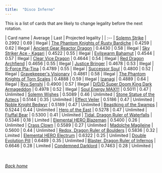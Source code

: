 ```yaml
---
title:  "Disco Inferno"
---
```


This is a list of cards that are likely to change legality before the next rotation.

| Card name | Average | Last | Projected legality |
| :-- |
[Solemn Strike](https://db.ygoprodeck.com/card/?search=Solemn%20Strike) | 0.2992 | 0.69 | Illegal |
[The Phantom Knights of Rusty Bardiche](https://db.ygoprodeck.com/card/?search=The%20Phantom%20Knights%20of%20Rusty%20Bardiche) | 0.4259 | 0.62 | Illegal |
[Ancient Gear Reactor Dragon](https://db.ygoprodeck.com/card/?search=Ancient%20Gear%20Reactor%20Dragon) | 0.4430 | 0.58 | Illegal |
[Sky Striker Ace - Kagari](https://db.ygoprodeck.com/card/?search=Sky%20Striker%20Ace%20-%20Kagari) | 0.4522 | 0.55 | Illegal |
[Evilswarm Bahamut](https://db.ygoprodeck.com/card/?search=Evilswarm%20Bahamut) | 0.4544 | 0.57 | Illegal |
[Clear Vice Dragon](https://db.ygoprodeck.com/card/?search=Clear%20Vice%20Dragon) | 0.4644 | 0.54 | Illegal |
[Red Dragon Archfiend](https://db.ygoprodeck.com/card/?search=Red%20Dragon%20Archfiend) | 0.4656 | 0.55 | Illegal |
[Justice Bringer](https://db.ygoprodeck.com/card/?search=Justice%20Bringer) | 0.4678 | 0.53 | Illegal |
[S-Force Pla-Tina](https://db.ygoprodeck.com/card/?search=S-Force%20Pla-Tina) | 0.4789 | 0.55 | Illegal |
[Successor Soul](https://db.ygoprodeck.com/card/?search=Successor%20Soul) | 0.4800 | 0.52 | Illegal |
[Gravekeeper's Visionary](https://db.ygoprodeck.com/card/?search=Gravekeeper's%20Visionary) | 0.4861 | 0.58 | Illegal |
[The Phantom Knights of Torn Scales](https://db.ygoprodeck.com/card/?search=The%20Phantom%20Knights%20of%20Torn%20Scales) | 0.4888 | 0.59 | Illegal |
[Izanagi](https://db.ygoprodeck.com/card/?search=Izanagi) | 0.4889 | 0.64 | Illegal |
[Ryu Senshi](https://db.ygoprodeck.com/card/?search=Ryu%20Senshi) | 0.4900 | 0.57 | Illegal |
[D/D/D Super Doom King Dark Armageddon](https://db.ygoprodeck.com/card/?search=D/D/D%20Super%20Doom%20King%20Dark%20Armageddon) | 0.4978 | 0.52 | Illegal |
[Soul Energy MAX!!!](https://db.ygoprodeck.com/card/?search=Soul%20Energy%20MAX!!!) | 0.5011 | 0.47 | Unlimited |
[Solemn Wishes](https://db.ygoprodeck.com/card/?search=Solemn%20Wishes) | 0.5089 | 0.46 | Unlimited |
[Stone Statue of the Aztecs](https://db.ygoprodeck.com/card/?search=Stone%20Statue%20of%20the%20Aztecs) | 0.5144 | 0.35 | Unlimited |
[Effect Veiler](https://db.ygoprodeck.com/card/?search=Effect%20Veiler) | 0.5186 | 0.47 | Unlimited |
[Noble Knight Bedwyr](https://db.ygoprodeck.com/card/?search=Noble%20Knight%20Bedwyr) | 0.5189 | 0.47 | Unlimited |
[Beastking of the Swamps](https://db.ygoprodeck.com/card/?search=Beastking%20of%20the%20Swamps) | 0.5244 | 0.44 | Unlimited |
[Hero of the East](https://db.ygoprodeck.com/card/?search=Hero%20of%20the%20East) | 0.5278 | 0.47 | Unlimited |
[Fluffal Bear](https://db.ygoprodeck.com/card/?search=Fluffal%20Bear) | 0.5300 | 0.41 | Unlimited |
[Tidal, Dragon Ruler of Waterfalls](https://db.ygoprodeck.com/card/?search=Tidal,%20Dragon%20Ruler%20of%20Waterfalls) | 0.5346 | 0.18 | Limited |
[Elemental HERO Blazeman](https://db.ygoprodeck.com/card/?search=Elemental%20HERO%20Blazeman) | 0.5400 | 0.26 | Unlimited |
[Crass Clown](https://db.ygoprodeck.com/card/?search=Crass%20Clown) | 0.5589 | 0.27 | Unlimited |
[Madolche Magileine](https://db.ygoprodeck.com/card/?search=Madolche%20Magileine) | 0.5600 | 0.44 | Unlimited |
[Redox, Dragon Ruler of Boulders](https://db.ygoprodeck.com/card/?search=Redox,%20Dragon%20Ruler%20of%20Boulders) | 0.5836 | 0.32 | Limited |
[Elemental HERO Electrum](https://db.ygoprodeck.com/card/?search=Elemental%20HERO%20Electrum) | 0.6322 | 0.25 | Unlimited |
[Double Evolution Pill](https://db.ygoprodeck.com/card/?search=Double%20Evolution%20Pill) | 0.6489 | 0.35 | Unlimited |
[Blaster, Dragon Ruler of Infernos](https://db.ygoprodeck.com/card/?search=Blaster,%20Dragon%20Ruler%20of%20Infernos) | 0.6646 | 0.28 | Limited |
[Condemned Darklord](https://db.ygoprodeck.com/card/?search=Condemned%20Darklord) | 0.7463 | 0.28 | Unlimited |

<br>

###### [Back home](index)